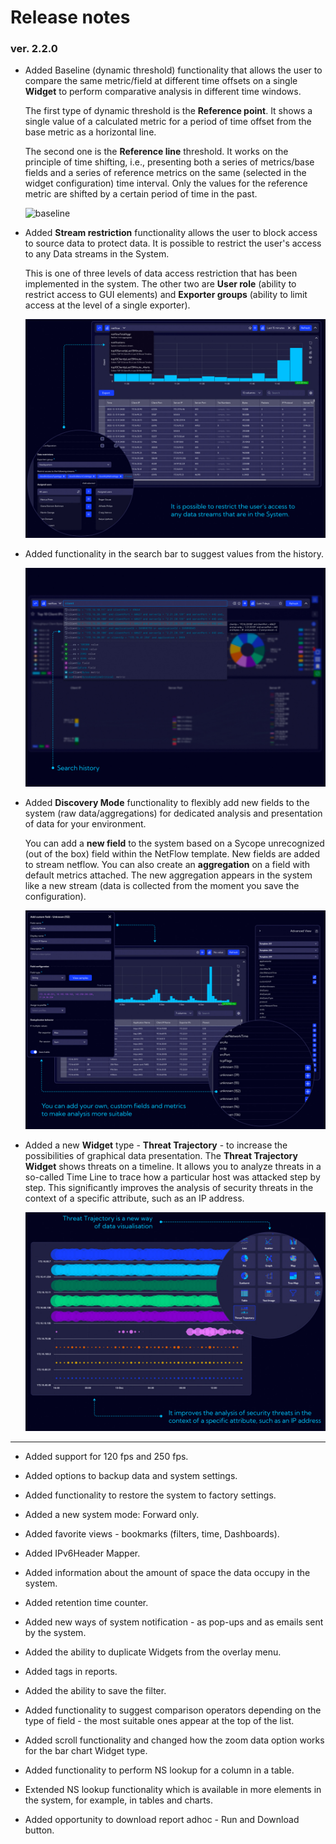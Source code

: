 # Release notes

### ver. 2.2.0

- Added Baseline (dynamic threshold) functionality that allows the user to compare the same metric/field at different time offsets on a single **Widget** to perform comparative analysis in different time windows.

  The first type of dynamic threshold is the **Reference point**. It shows a single value of a calculated metric for a period of time offset from the base metric as a horizontal line.

  The second one is the **Reference line** threshold. It works on the principle of time shifting, i.e., presenting both a series of metrics/base fields and a series of reference metrics on the same (selected in the widget configuration) time interval. Only the values for the reference metric are shifted by a certain period of time in the past.

  ![baseline](../../../GitLab/npm-doc/What%20New/images/baseline.jpg)

  

- Added **Stream restriction** functionality allows the user to block access to source data to protect data. It is possible to restrict the user's access to any Data streams in the System.

  This is one of three levels of data access restriction that has been implemented in the system. The other two are **User role** (ability to restrict access to GUI elements) and **Exporter groups** (ability to limit access at the level of a single exporter).

  ![rbac](assets_06-Release%20notes_web/rbac.jpg)

- Added functionality in the search bar to suggest values from the history.

  ![history](assets_06-Release%20notes_web/history.jpg)

- Added **Discovery Mode** functionality to flexibly add new fields to the system (raw data/aggregations) for dedicated analysis and presentation of data for your environment.

  You can add a **new field** to the system based on a Sycope unrecognized (out of the box) field within the NetFlow template. New fields are added to stream netflow. You can also create an **aggregation** on a field with default metrics attached. The new aggregation appears in the system like a new stream (data is collected from the moment you save the configuration). 

  ![discovery_mode](assets_06-Release%20notes_web/discovery_mode.jpg)

- Added a new **Widget** type - **Threat Trajectory** - to increase the possibilities of graphical data presentation. The **Threat Trajectory Widget** shows threats on a timeline. It allows you to analyze threats in a so-called Time Line to trace how a particular host was attacked step by step. This significantly improves the analysis of security threats in the context of a specific attribute, such as an IP address.

  ![threat_trajectory](assets_06-Release%20notes_web/threat_trajectory.jpg)

---

- Added support for 120 fps and 250 fps.
  
- Added options to backup data and system settings.
  
- Added functionality to restore the system to factory settings.
  
- Added a new system mode: Forward only. 
  
- Added favorite views - bookmarks (filters, time, Dashboards).
  
- Added IPv6Header Mapper.
  
- Added information about the amount of space the data occupy in the system.

- Added retention time counter.

- Added new ways of system notification - as pop-ups and as emails sent by the system. 

- Added the ability to duplicate Widgets from the overlay menu.
  
- Added tags in reports.
  
- Added the ability to save the filter.
  
-  Added functionality to suggest comparison operators depending on the type of field - the most suitable ones appear at the top of the list.
  
- Added scroll functionality and changed how the zoom data option works for the bar chart Widget type.
  
- Added functionality to perform NS lookup for a column in a table.
  
- Extended NS lookup functionality which is available in more elements in the system, for example, in tables and charts.
  
- Added opportunity to download report adhoc - Run and Download button.

   

   




